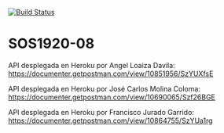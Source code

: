 [![Build Status](https://travis-ci.org/gti-sos/SOS1920-08.svg?branch=master)](https://travis-ci.org/gti-sos/SOS1920-08)

# SOS1920-08
API desplegada en Heroku por Angel Loaiza Davila: 
https://documenter.getpostman.com/view/10851956/SzYUXfsE

API desplegada en Heroku por José Carlos Molina Coloma:
https://documenter.getpostman.com/view/10690065/Szf26BGE

API desplegada en Heroku por Francisco Jurado Garrido:
https://documenter.getpostman.com/view/10864755/SzYUa1rg